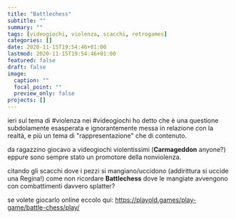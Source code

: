 ```yaml
---
title: "Battlechess"
subtitle: ""
summary: ""
tags: [videogiochi, violenza, scacchi, retrogames]
categories: []
date: 2020-11-15T19:54:46+01:00
lastmod: 2020-11-15T19:54:46+01:00
featured: false
draft: false
image:
  caption: ""
  focal_point: ""
  preview_only: false
projects: []
---
```


ieri sul tema di #violenza nei #videogiochi ho detto che è una questione subdolamente esasperata e ignorantemente messa in relazione con la realtà, e più un tema di "rappresentazione" che di contenuto.

da ragazzino giocavo a videogiochi violentissimi (**Carmageddon** anyone?) eppure sono sempre stato un promotore della nonviolenza.

citando gli scacchi dove i pezzi si mangiano/uccidono (addirittura si uccide una Regina!) come non ricordare **Battlechess** dove le mangiate avvengono con combattimenti davvero splatter?

se volete giocarlo online eccolo qui: <https://playold.games/play-game/battle-chess/play/>


